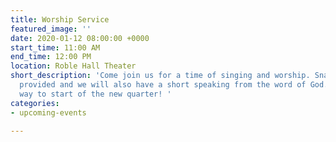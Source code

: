 ```yaml
---
title: Worship Service
featured_image: ''
date: 2020-01-12 08:00:00 +0000
start_time: 11:00 AM
end_time: 12:00 PM
location: Roble Hall Theater
short_description: 'Come join us for a time of singing and worship. Snacks will be
  provided and we will also have a short speaking from the word of God. What a great
  way to start of the new quarter! '
categories:
- upcoming-events

---
```

